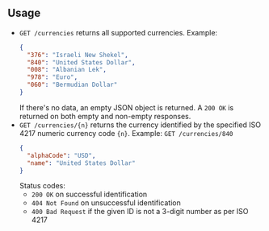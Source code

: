 ## Usage
* `GET /currencies` returns all supported currencies. Example:
  ```json
  {
    "376": "Israeli New Shekel",
    "840": "United States Dollar",
    "008": "Albanian Lek",
    "978": "Euro",
    "060": "Bermudian Dollar"
  }
  ```
  If there's no data, an empty JSON object is returned. A `200 OK` is returned on both empty and non-empty responses.
* `GET /currencies/{n}` returns the currency identified by the specified ISO 4217 numeric currency code `{n}`. Example:
  `GET /currencies/840`
  ```json
  {
    "alphaCode": "USD",
    "name": "United States Dollar"
  }
  ```
  Status codes:
  * `200 OK` on successful identification
  * `404 Not Found` on unsuccessful identification
  * `400 Bad Request` if the given ID is not a 3-digit number as per ISO 4217
